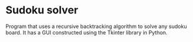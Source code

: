 # Sudoku solver 
Program that uses a recursive backtracking algorithm to solve any sudoku board. It has a GUI constructed using the Tkinter library in Python. 
